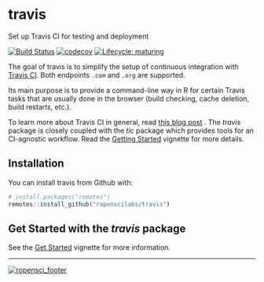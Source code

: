 # travis

Set up Travis CI for testing and deployment 

<!-- badges: start -->
[![Build Status](https://img.shields.io/travis/ropenscilabs/travis/master?label=Linux&logo=travis&style=flat-square)](https://travis-ci.org/ropenscilabs/travis)
[![codecov](https://codecov.io/gh/ropenscilabs/travis/branch/master/graph/badge.svg)](https://codecov.io/gh/ropenscilabs/travis)
[![Lifecycle: maturing](https://img.shields.io/badge/lifecycle-maturing-blue.svg)](https://www.tidyverse.org/lifecycle/#maturing)
<!-- badges: end -->

The goal of travis is to simplify the setup of continuous integration with [Travis CI](https://travis-ci.org/).
Both endpoints `.com` and `.org` are supported.

Its main purpose is to provide a command-line way in R for certain Travis tasks that are usually done in the browser (build checking, cache deletion, build restarts, etc.).

To learn more about Travis CI in general, read [this blog post](http://mahugh.com/2016/09/02/travis-ci-for-test-automation/) .
The _travis_ package is closely coupled with the _tic_ package which provides tools for an CI-agnostic workflow.
Read the [Getting Started](https://ropenscilabs/tic/articles/tic.html#prerequisites) vignette for more details.

## Installation

You can install travis from Github with:

``` r
# install.packages("remotes")
remotes::install_github("ropenscilabs/travis")
```

## Get Started with the _travis_ package

See the [Get Started](https://ropenscilabs.github.io/travis/articles/travis.html) vignette for more information.

---

[![ropensci_footer](https://ropensci.org/public_images/ropensci_footer.png)](https://ropensci.org)
